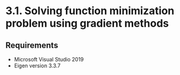 # 3.1. Solving function minimization problem using gradient methods
## Requirements
- Microsoft Visual Studio 2019
- Eigen version 3.3.7